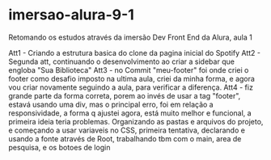 # imersao-alura-9-1
Retomando os estudos através da imersão Dev Front End da Alura, aula 1

Att1 - Criando a estrutura basica do clone da pagina inicial do Spotify
Att2 - Segunda att, continuando o desenvolvimento ao criar a sidebar que engloba "Sua Biblioteca"
Att3 - no Commit "meu-footer" foi onde criei o footer como desafio imposto na ultima aula, criei da minha forma, e agora vou criar novamente seguindo a aula, para verificar a diferença.
Att4 - fiz grande parte da forma correta, porem ao invés de usar a tag "footer", estavá usando uma div, mas o principal erro, foi em relação a responsividade, a forma q ajustei agora, está muito melhor e funcional, a primeira ideia teria problemas.
Organizando as pastas e arquivos do projeto, e começando a usar variaveis no CSS, primeira tentativa, declarando e usando a fonte através de Root, trabalhando tbm com o main, area de pesquisa, e os botoes de login